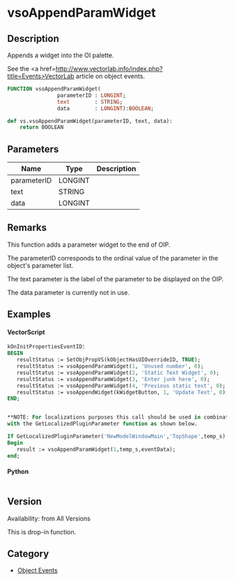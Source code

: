 # vsoAppendParamWidget

## Description
Appends a widget into the OI palette.

See the <a href=http://www.vectorlab.info/index.php?title=Events>VectorLab article</a> on object events.

```pascal
FUNCTION vsoAppendParamWidget(
				parameterID : LONGINT;
				text        : STRING;
				data        : LONGINT):BOOLEAN;
```

```python
def vs.vsoAppendParamWidget(parameterID, text, data):
    return BOOLEAN
```

## Parameters
|Name|Type|Description|
|---|---|---|
|parameterID|LONGINT|   |
|text|STRING|   |
|data|LONGINT|   |

## Remarks
This function adds a parameter widget to the end of OIP.

The parameterID corresponds to the ordinal value of the parameter in the object's parameter list.

The text parameter is the label of the parameter to be displayed on the OIP.

The data parameter is currently not in use.

## Examples
#### VectorScript ####
```pascal
kOnInitPropertiesEventID: 
BEGIN
   resultStatus := SetObjPropVS(kObjectHasUIOverrideID, TRUE);
   resultStatus := vsoAppendParamWidget(1, 'Unused number', 0);
   resultStatus := vsoAppendParamWidget(2, 'Static Text Widget', 0);
   resultStatus := vsoAppendParamWidget(3, 'Enter junk here', 0);
   resultStatus := vsoAppendParamWidget(4, 'Previous static text', 0);
   resultStatus := vsoAppendWidget(kWidgetButton, 1, 'Update Text', 0);
END;


**NOTE: For localizations purposes this call should be used in combination 
with the GetLocalizedPluginParameter function as shown below.

If GetLocalizedPluginParameter('NewModelWindowMain','TopShape',temp_s) then
Begin
   result := vsoAppendParamWidget(1,temp_s,eventData);
end;
```
#### Python ####
```python

```

## Version
Availability: from All Versions

This is drop-in function.

## Category
* [Object Events](../Categories/Object%20Events.md)
